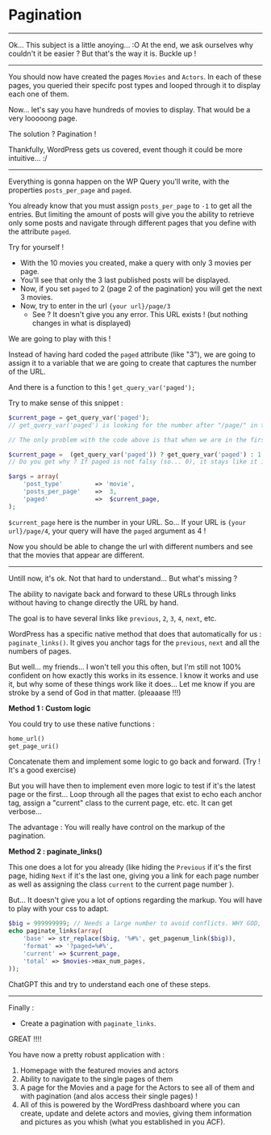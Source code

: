# Pagination

---

Ok... This subject is a little anoying... :O
At the end, we ask ourselves why couldn't it be easier ? But that's the way it is. Buckle up !

---

You should now have created the pages `Movies` and `Actors`. In each of these pages, you queried their specifc post types and looped through it to display each one of them.

Now... let's say you have hundreds of movies to display. That would be a very looooong page.

The solution ? Pagination !

Thankfully, WordPress gets us covered, event though it could be more intuitive... :/

---

Everything is gonna happen on the WP Query you'll write, with the properties `posts_per_page` and `paged`.

You already know that you must assign `posts_per_page` to `-1` to get all the entries. But limiting the amount of posts will give you the ability to retrieve only some posts and navigate through different pages that you define with the attribute `paged`.

Try for yourself !

- With the 10 movies you created, make a query with only 3 movies per page.
- You'll see that only the 3 last published posts will be displayed.
- Now, if you set `paged` to 2 (page 2 of the pagination) you will get the next 3 movies.
- Now, try to enter in the url `{your url}/page/3`
  - See ? It doesn't give you any error. This URL exists ! (but nothing changes in what is displayed)

We are going to play with this !

Instead of having hard coded the `paged` attribute (like "3"), we are going to assign it to a variable that we are going to create that captures the number of the URL.

And there is a function to this ! `get_query_var('paged');`

Try to make sense of this snippet :

```php
$current_page = get_query_var('paged');
// get_query_var('paged') is looking for the number after "/page/" in the url.

// The only problem with the code above is that when we are in the first page, for some reason, it considers to be the page 0 instead of 1. We can solve that with :

$current_page =  (get_query_var('paged')) ? get_query_var('paged') : 1;
// Do you get why ? If paged is not falsy (so... 0), it stays like it is. If it is 0, it goes to 1.

$args = array(
    'post_type'         => 'movie',
    'posts_per_page'    =>  3,
    'paged'             =>  $current_page,
);
```

`$current_page` here is the number in your URL. So... If your URL is `{your url}/page/4`, your query will have the `paged` argument as 4 !

Now you should be able to change the url with different numbers and see that the movies that appear are different.

---

Untill now, it's ok. Not that hard to understand... But what's missing ?

The ability to navigate back and forward to these URLs through links without having to change directly the URL by hand.

The goal is to have several links like `previous`, `2`, `3`, `4`, `next`, etc.

WordPress has a specific native method that does that automatically for us : `paginate_links()`. It gives you anchor tags for the `previous`, `next` and all the numbers of pages.

But well... my friends... I won't tell you this often, but I'm still not 100% confident on how exactly this works in its essence. I know it works and use it, but why some of these things work like it does... Let me know if you are stroke by a send of God in that matter. (pleaaase !!!)

**Method 1 : Custom logic**

You could try to use these native functions :

```php
home_url()
get_page_uri()
```

Concatenate them and implement some logic to go back and forward. (Try ! It's a good exercise)

But you will have then to implement even more logic to test if it's the latest page or the first... Loop through all the pages that exist to echo each anchor tag, assign a "current" class to the current page, etc. etc. It can get verbose...

The advantage : You will really have control on the markup of the pagination.

**Method 2 : paginate_links()**

This one does a lot for you already (like hiding the `Previous` if it's the first page, hiding `Next` if it's the last one, giving you a link for each page number as well as assigning the class `current` to the current page number ).

But... It doesn't give you a lot of options regarding the markup. You will have to play with your css to adapt.

```php
$big = 999999999; // Needs a large number to avoid conflicts. WHY GOD, WHY ??!!!
echo paginate_links(array(
    'base' => str_replace($big, '%#%', get_pagenum_link($big)),
    'format' => '?paged=%#%',
    'current' => $current_page,
    'total' => $movies->max_num_pages,
));
```

ChatGPT this and try to understand each one of these steps.

---

Finally :

- Create a pagination with `paginate_links`.

GREAT !!!!

You have now a pretty robust application with :

1. Homepage with the featured movies and actors
2. Ability to navigate to the single pages of them
3. A page for the Movies and a page for the Actors to see all of them and with pagination (and alos access their single pages) !
4. All of this is powered by the WordPress dashboard where you can create, update and delete actors and movies, giving them information and pictures as you whish (what you established in you ACF).

